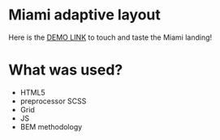 # Miami adaptive layout
Here is the [DEMO LINK](https://bohdan-tron.github.io/Miami_adaptive_layout/) to touch and taste the Miami landing!

# What was used?
- HTML5
- preprocessor SCSS
- Grid
- JS
- BEM methodology
